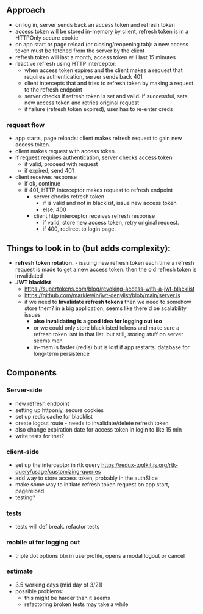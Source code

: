 ## Approach 
- on log in, server sends back an access token and refresh token
- access token will be stored in-memory by client, refresh token is in a HTTPOnly secure cookie
- on app start or page reload (or closing/reopening tab): a new access token must be fetched from the server by the client
- refresh token will last a month, access token will last 15 minutes
- reactive refresh using HTTP interceptor:
	- when access token expires and the client makes a request that requires authentication, server sends back 401
	- client intercepts that and tries to refresh token by making a request to the refresh endpoint
	- server checks if refresh token is set and valid. if successful, sets new access token and retries original request
	- if failure (refresh token expired), user has to re-enter creds
### request flow
- app starts, page reloads: client makes refresh request to gain new access token.
- client makes request with access token.
- if request requires authentication, server checks access token
	- if valid, proceed with request
	- if expired, send 401
- client receives response
	- if ok, continue
	- if 401, HTTP interceptor makes request to refresh endpoint
		- server checks refresh token 
			- if is valid and not in blacklist, issue new access token
			- else, 400 
		- client http interceptor receives refresh response
			- if valid, store new access token, retry original request.
			- if 400, redirect to login page.
	 
## Things to look in to (but adds complexity):
- **refresh token rotation.** - issuing new refresh token each time a refresh request is made to get a new access token. then the old refresh token is invalidated
- **JWT blacklist**
	- https://supertokens.com/blog/revoking-access-with-a-jwt-blacklist
	- https://github.com/marklewin/jwt-denylist/blob/main/server.js
	- if we need to **Invalidate refresh tokens** then we need to somehow store them? in a big application, seems like there'd be scalability issues
		- **also invalidating is a good idea for logging out too**
		- or we could only store blacklisted tokens and make sure a refresh token isnt in that list. but still, storing stuff on server seems meh
		- in-mem is faster (redis) but is lost if app restarts. database for long-term persistence
## Components
### Server-side
- new refresh endpoint
- setting up httponly, secure cookies
- set up redis cache for blacklist
- create logout route - needs to invalidate/delete refresh token
- also change expiration date for access token in login to like 15 min
- write tests for that?
### client-side
- set up the interceptor in rtk query https://redux-toolkit.js.org/rtk-query/usage/customizing-queries
- add way to store access token, probably in the authSlice
- make some way to initiate refresh token request on app start, pagereload
- testing?
### tests
- tests will def break. refactor tests
### mobile ui for logging out
- triple dot options btn in userprofile, opens a modal logout or cancel
### estimate
 - 3.5 working days (mid day of 3/21)
 - possible problems:
	 - this might be harder than it seems
	 - refactoring broken tests may take a while

